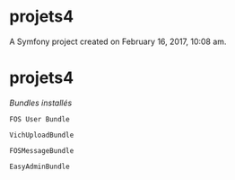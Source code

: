 projets4
========

A Symfony project created on February 16, 2017, 10:08 am.
# projets4

_Bundles installés_

`FOS User Bundle`

`VichUploadBundle`

`FOSMessageBundle`

`EasyAdminBundle`